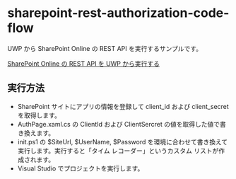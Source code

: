 # sharepoint-rest-authorization-code-flow

UWP から SharePoint Online の REST API を実行するサンプルです。

[SharePoint Online の REST API を UWP から実行する](https://blog.karamem0.jp/entry/2016/06/05/000000)

## 実行方法

* SharePoint サイトにアプリの情報を登録して client_id および client_secret を取得します。
* AuthPage.xaml.cs の ClientId および ClientSercret の値を取得した値で書き換えます。
* init.ps1 の $SiteUrl, $UserName, $Password を環境に合わせて書き換えて実行します。実行すると「タイム レコーダー」というカスタム リストが作成されます。
* Visual Studio でプロジェクトを実行します。
